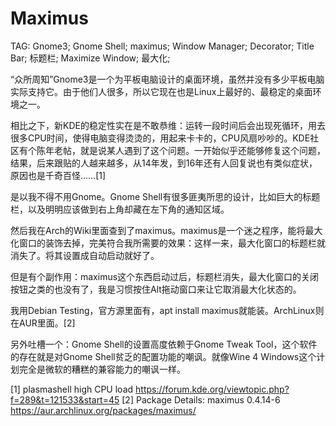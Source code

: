Maximus
=======

TAG: Gnome3; Gnome Shell; maximus; Window Manager; Decorator; Title Bar; 标题栏; Maximize Window; 最大化;

“众所周知”Gnome3是一个为平板电脑设计的桌面环境，虽然并没有多少平板电脑实际支持它。由于他们人很多，所以它现在也是Linux上最好的、最稳定的桌面环境之一。

相比之下，新KDE的稳定性实在是不敢恭维：运转一段时间后会出现死循环，用去很多CPU时间，使得电脑变得烫烫的，用起来卡卡的，CPU风扇吵吵的。KDE社区有个陈年老帖，就是说某人遇到了这个问题。一开始似乎还能够修复这个问题，结果，后来跟贴的人越来越多，从14年发，到16年还有人回复说也有类似症状，原因也是千奇百怪……[1]

是以我不得不用Gnome。Gnome Shell有很多匪夷所思的设计，比如巨大的标题栏，以及明明应该做到右上角却藏在左下角的通知区域。

然后我在Arch的Wiki里面查到了maximus。maximus是一个迷之程序，能将最大化窗口的装饰去掉，完美符合我所需要的效果：这样一来，最大化窗口的标题栏就消失了。将其设置成自动启动就好了。

但是有个副作用：maximus这个东西启动过后，标题栏消失，最大化窗口的关闭按钮之类的也没有了，我是习惯按住Alt拖动窗口来让它取消最大化状态的。

我用Debian Testing，官方源里面有，apt install maximus就能装。ArchLinux则在AUR里面。[2]

另外吐槽一个：Gnome Shell的设置高度依赖于Gnome Tweak Tool，这个软件的存在就是对Gnome Shell贫乏的配置功能的嘲讽。就像Wine 4 Windows这个计划完全是微软的糟糕的兼容能力的嘲讽一样。

[1] plasmashell high CPU load https://forum.kde.org/viewtopic.php?f=289&t=121533&start=45
[2] Package Details: maximus 0.4.14-6 https://aur.archlinux.org/packages/maximus/
